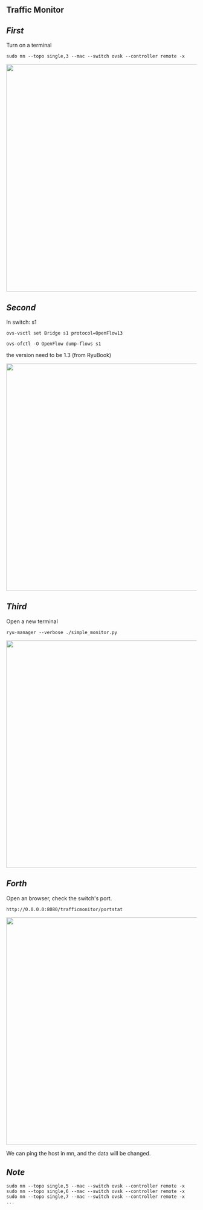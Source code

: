 Traffic Monitor
----



***First***
---
Turn on a terminal
```
sudo mn --topo single,3 --mac --switch ovsk --controller remote -x
```
<div align=center> <img src="https://github.com/AvisChiu/SDN_Freshman/blob/master/Ryu%20controller/simpleExample4/mn.png" width="600",height="600"/></div>

***Second***
---
In switch: s1
```
ovs-vsctl set Bridge s1 protocol=OpenFlow13
```
```
ovs-ofctl -O OpenFlow dump-flows s1
```
the version need to be 1.3 (from RyuBook)

<div align=center> <img src="https://github.com/AvisChiu/SDN_Freshman/blob/master/Ryu%20controller/simpleExample4/s1.png" width="600",height="600"/></div>


***Third***
---
Open a new terminal
```
ryu-manager --verbose ./simple_monitor.py
```
<div align=center> <img src="https://github.com/AvisChiu/SDN_Freshman/blob/master/Ryu%20controller/simpleExample4/ryu.png" width="600",height="600"/></div>



***Forth***
---
Open an browser, check the switch's port.
```
http://0.0.0.0:8080/trafficmonitor/portstat
```
<div align=center> <img src="https://github.com/AvisChiu/SDN_Freshman/blob/master/Ryu%20controller/simpleExample4/traffic.png" width="600",height="600"/></div>

We can ping the host in mn, and the data will be changed.



***Note***
---
```
sudo mn --topo single,5 --mac --switch ovsk --controller remote -x
sudo mn --topo single,6 --mac --switch ovsk --controller remote -x
sudo mn --topo single,7 --mac --switch ovsk --controller remote -x
...
```
